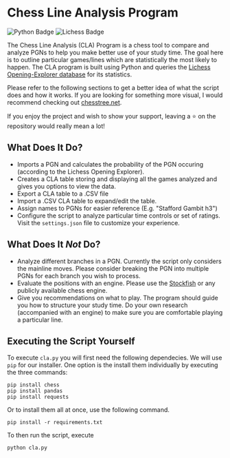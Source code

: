 # Chess Line Analysis Program
![Python Badge](https://img.shields.io/badge/Python-007396?style=for-the-badge&labelColor=black&logo=Python&logoColor=white) 
![Lichess Badge](https://img.shields.io/badge/Lichess-FF6767?style=for-the-badge&labelColor=black&logo=Lichess&logoColor=white) 

The Chess Line Analysis (CLA) Program is a chess tool to compare and analyze PGNs to help you make better use of your study time. The goal here is to outline particular games/lines which are statistically the most likely to happen. The CLA program is built using Python and queries the [Lichess Opening-Explorer database](https://lichess.org/api#tag/Opening-Explorer) for its statistics. 

Please refer to the following sections to get a better idea of what the script does and how it works. If you are looking for something more visual, I would recommend checking out [chesstree.net](http://www.chesstree.net/).  

If you enjoy the project and wish to show your support, leaving a ⭐ on the repository would really mean a lot!

## What Does It Do?

- Imports a PGN and calculates the probability of the PGN occuring (according to the Lichess Opening Explorer).
- Creates a CLA table storing and displaying all the games analyzed and gives you options to view the data.
- Export a CLA table to a .CSV file
- Import a .CSV CLA table to expand/edit the table. 
- Assign names to PGNs for easier reference (E.g. "Stafford Gambit h3")
- Configure the script to analyze particular time controls or set of ratings. Visit the `settings.json` file to customize your experience. 

## What Does It *Not* Do?

- Analyze different branches in a PGN. Currently the script only considers the mainline moves. Please consider breaking the PGN into multiple PGNs for each branch you wish to process. 
- Evaluate the positions with an engine. Please use the [Stockfish](https://stockfishchess.org/) or any publicly available chess engine.  
- Give you recommendations on what to play. The program should guide you how to structure your study time. Do your own research (accompanied with an engine) to make sure you are comfortable playing a particular line. 

## Executing the Script Yourself
To execute `cla.py` you will first need the following dependecies. We will use `pip` for our installer. One option is the install them individually by executing the three commands:

```
pip install chess
pip install pandas
pip install requests
```
Or to install them all at once, use the following command. 
```
pip install -r requirements.txt
```
To then run the script, execute
```
python cla.py
```
